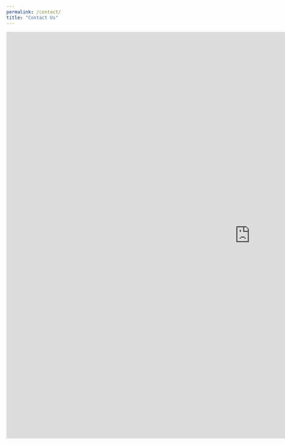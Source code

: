 ```yaml
---
permalink: /contact/
title: "Contact Us"
---
```



<iframe src="https://docs.google.com/forms/d/e/1FAIpQLSe1q9esOuEjhoM9Lp-LO--GWYnc4NzlEnaxCF02ThkeGZecwg/viewform?embedded=true" width="1280" height="1069" frameborder="0" marginheight="0" marginwidth="0">Loading…</iframe>